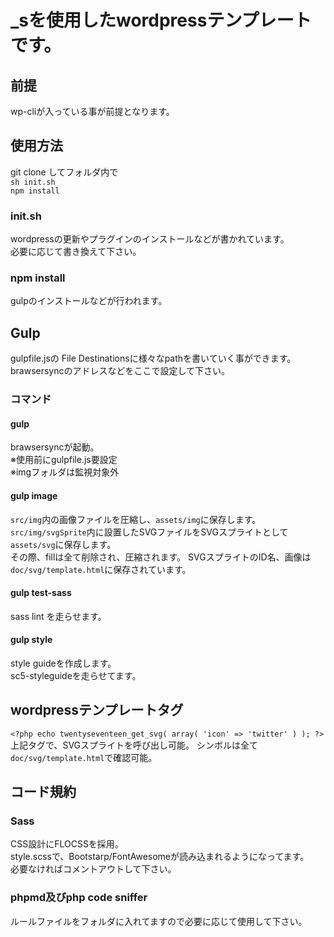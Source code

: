 # _sを使用したwordpressテンプレートです。
## 前提
wp-cliが入っている事が前提となります。

## 使用方法
git clone してフォルダ内で  
`sh init.sh`  
`npm install`  
### init.sh
wordpressの更新やプラグインのインストールなどが書かれています。  
必要に応じて書き換えて下さい。

### npm install

gulpのインストールなどが行われます。

## Gulp
gulpfile.jsの File Destinationsに様々なpathを書いていく事ができます。  
brawsersyncのアドレスなどをここで設定して下さい。

### コマンド
#### gulp
brawsersyncが起動。  
※使用前にgulpfile.js要設定  
※imgフォルダは監視対象外  

#### gulp image
`src/img`内の画像ファイルを圧縮し、`assets/img`に保存します。  
`src/img/svgSprite`内に設置したSVGファイルをSVGスプライトとして`assets/svg`に保存します。  
その際、fillは全て削除され、圧縮されます。
SVGスプライトのID名、画像は`doc/svg/template.html`に保存されています。

#### gulp test-sass
sass lint を走らせます。

#### gulp style
style guideを作成します。  
sc5-styleguideを走らせてます。  

## wordpressテンプレートタグ
`<?php echo twentyseventeen_get_svg( array( 'icon' => 'twitter' ) ); ?>`  
上記タグで、SVGスプライトを呼び出し可能。
シンボルは全て`doc/svg/template.html`で確認可能。

## コード規約
### Sass
CSS設計にFLOCSSを採用。  
style.scssで、Bootstarp/FontAwesomeが読み込まれるようになってます。  
必要なければコメントアウトして下さい。  
### phpmd及びphp code sniffer  
ルールファイルをフォルダに入れてますので必要に応じて使用して下さい。  
